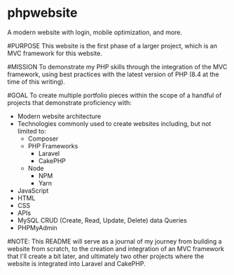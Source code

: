 # phpwebsite
A modern website with login, mobile optimization, and more.

#PURPOSE
This website is the first phase of a larger project, which is an MVC framework for this website. 

#MISSION
To demonstrate my PHP skills through the integration of the MVC framework, using best practices with the latest version of PHP (8.4 at the time of this writing).

#GOAL
To create multiple portfolio pieces within the scope of a handful of projects that demonstrate proficiency with:
- Modern website architecture
- Technologies commonly used to create websites including, but not limited to:
  - Composer
  - PHP Frameworks
    - Laravel
    - CakePHP
  - Node
    - NPM
    - Yarn
-   JavaScript
-   HTML
-   CSS
-   APIs
-   MySQL
      CRUD (Create, Read, Update, Delete) data
      Queries
-   PHPMyAdmin
  
#NOTE: This README will serve as a journal of my journey from building a website from scratch, to the creation and integration 
of an MVC framework that I'll create a bit later, and ultimately two other projects where the website is integrated into Laravel and CakePHP.


